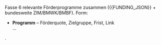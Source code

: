 Fasse 6 relevante Förderprogramme zusammen ({{FUNDING_JSON}} + bundesweite ZIM/BMWK/BMBF).
Form: <ul><li><b>Programm</b> – Förderquote, Zielgruppe, Frist, Link</li>…</ul>.
